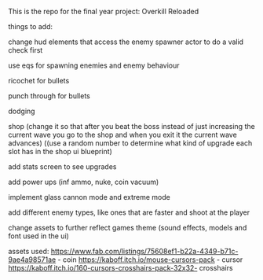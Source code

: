 This is the repo for the final year project: Overkill Reloaded

things to add:

change hud elements that access the enemy spawner actor to do a valid check first 



use eqs for spawning enemies and enemy behaviour


ricochet for bullets

punch through for bullets

dodging 



shop (change it so that after you beat the boss instead of just increasing the current wave you go to the shop and when you exit it the current wave advances) ((use a random number to determine what kind of upgrade each slot has in the shop ui blueprint)



add stats screen to see upgrades

add power ups (inf ammo, nuke, coin vacuum)



implement glass cannon mode and extreme mode



add different enemy types, like ones that are faster and shoot at the player 



change assets to further reflect games theme (sound effects, models and font used in the ui)




assets used: 
https://www.fab.com/listings/75608ef1-b22a-4349-b71c-9ae4a98571ae - coin 
https://kaboff.itch.io/mouse-cursors-pack - cursor 
https://kaboff.itch.io/160-cursors-crosshairs-pack-32x32- crosshairs

